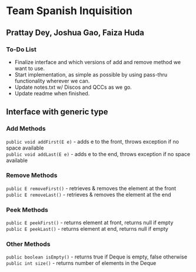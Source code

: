 # Team Spanish Inquisition
## Prattay Dey, Joshua Gao, Faiza Huda

### To-Do List
- Finalize interface and which versions of add and remove method we want to use.
- Start implementation, as simple as possible by using pass-thru functionality wherever we can.
- Update notes.txt w/ Discos and QCCs as we go.
- Update readme when finished.


## Interface with generic type <E>
### Add Methods
`public void addFirst(E e)` - adds e to the front, throws exception if no space available <br>
`public void addLast(E e)` - adds e to the end, throws exception if no space available <br>


### Remove Methods
`public E removeFirst()` - retrieves & removes the element at the front <br>
`public E removeLast()` - retrieves & removes the element at the end <br>


### Peek Methods
`public E peekFirst()` - returns element at front, returns null if empty <br>
`public E peekLast()` - returns element at end, returns null if empty <br>


### Other Methods
`public boolean isEmpty()` - returns true if Deque is empty, false otherwise <br>
`public int size()` - returns number of elements in the Deque <br>

